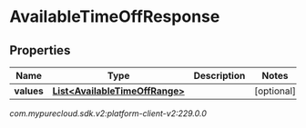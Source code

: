 # AvailableTimeOffResponse


## Properties

| Name | Type | Description | Notes |
| ------------ | ------------- | ------------- | ------------- |
| **values** | [**List&lt;AvailableTimeOffRange&gt;**](AvailableTimeOffRange) |  |  [optional] |




_com.mypurecloud.sdk.v2:platform-client-v2:229.0.0_

